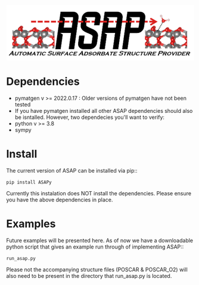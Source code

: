 <img src="ASAP_logo.png" align="middle" />

# Dependencies

- pymatgen v >= 2022.0.17 : Older versions of pymatgen have not been tested
- If you have pymatgen installed all other ASAP dependencies should also be isntalled. However, two dependecies you'll want to verify:
- python v >= 3.8
- sympy 

# Install

The current version of ASAP can be installed via pip:: 

    pip install ASAPy

Currently this instalation does NOT install the dependencies. Please ensure you have the above dependencies in place.

# Examples
Future examples will be presented here. As of now we have a downloadable python script that gives an example run through of implementing ASAP::
	
	run_asap.py

Please not the accompanying structure files (POSCAR & POSCAR_O2) will also need to be present in the directory that run_asap.py is located. 

